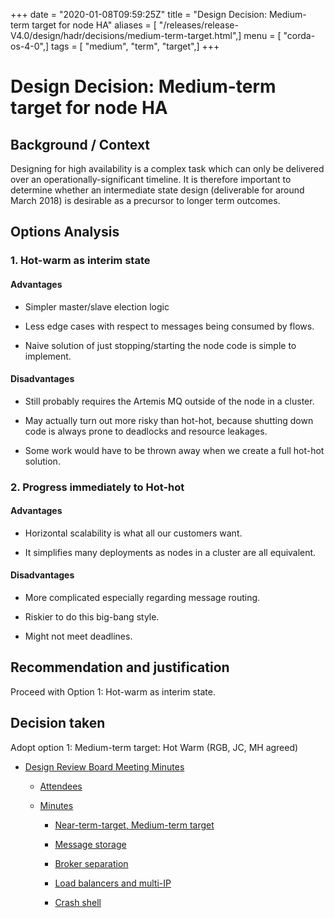 +++
date = "2020-01-08T09:59:25Z"
title = "Design Decision: Medium-term target for node HA"
aliases = [ "/releases/release-V4.0/design/hadr/decisions/medium-term-target.html",]
menu = [ "corda-os-4-0",]
tags = [ "medium", "term", "target",]
+++


# Design Decision: Medium-term target for node HA


## Background / Context

Designing for high availability is a complex task which can only be delivered over an operationally-significant
                timeline. It is therefore important to determine whether an intermediate state design (deliverable for around March
                2018) is desirable as a precursor to longer term outcomes.


## Options Analysis


### 1. Hot-warm as interim state


#### Advantages


* Simpler master/slave election logic


* Less edge cases with respect to messages being consumed by flows.


* Naive solution of just stopping/starting the node code is simple to implement.



#### Disadvantages


* Still probably requires the Artemis MQ outside of the node in a cluster.


* May actually turn out more risky than hot-hot, because shutting down code is always prone to deadlocks and resource leakages.


* Some work would have to be thrown away when we create a full hot-hot solution.



### 2. Progress immediately to Hot-hot


#### Advantages


* Horizontal scalability is what all our customers want.


* It simplifies many deployments as nodes in a cluster are all equivalent.



#### Disadvantages


* More complicated especially regarding message routing.


* Riskier to do this big-bang style.


* Might not meet deadlines.



## Recommendation and justification

Proceed with Option 1: Hot-warm as interim state.


## Decision taken

Adopt option 1: Medium-term target: Hot Warm (RGB, JC, MH agreed)


* [Design Review Board Meeting Minutes](drb-meeting-20171116.md)
    * [Attendees](drb-meeting-20171116.md#attendees)

    * [Minutes](drb-meeting-20171116.md#minutes)
        * [Near-term-target, Medium-term target](drb-meeting-20171116.md#near-term-target-medium-term-target)

        * [Message storage](drb-meeting-20171116.md#id1)

        * [Broker separation](drb-meeting-20171116.md#id2)

        * [Load balancers and multi-IP](drb-meeting-20171116.md#id3)

        * [Crash shell](drb-meeting-20171116.md#id4)





